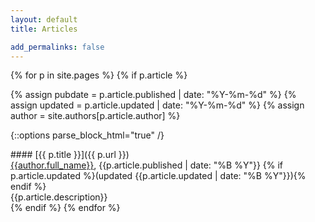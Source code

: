 ```yaml
---
layout: default
title: Articles

add_permalinks: false
---
```


{% for p in site.pages %}
{% if p.article %}

{% assign pubdate = p.article.published | date: "%Y-%m-%d" %}
{% assign updated = p.article.updated | date: "%Y-%m-%d" %}
{% assign author = site.authors[p.article.author] %}

{::options parse_block_html="true" /}
<div class="article">
#### [{{ p.title }}]({{ p.url }})

<!-- <span class="tags">
{% for tag in p.tags %}<span>{{ tag }}</span>{% endfor %}
</span> -->

<div class="byline"><a href="https://plus.google.com/{{author.gplus}}" target="blank_">{{author.full_name}}</a>, <time pubdate datetime="{{pubdate}}">{{p.article.published | date: "%B %Y"}}</time>
{% if p.article.updated %}(updated <time datetime="{{updated}}">{{p.article.updated | date: "%B %Y"}}</time>){% endif %}
</div>

<summary>{{p.article.description}}</summary>

</div>
{% endif %}
{% endfor %}
